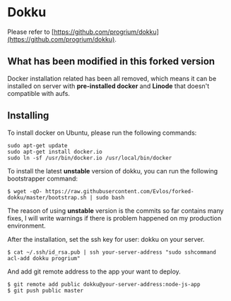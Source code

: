 # Dokku

Please refer to [https://github.com/progrium/dokku](https://github.com/progrium/dokku).

## What has been modified in this forked version

Docker installation related has been all removed, which means it can be installed on server with **pre-installed docker** and **Linode** that doesn't compatible with aufs.

## Installing

To install docker on Ubuntu, please run the following commands:

    sudo apt-get update
    sudo apt-get install docker.io
    sudo ln -sf /usr/bin/docker.io /usr/local/bin/docker

To install the latest **unstable** version of dokku, you can run the following bootstrapper command:

    $ wget -qO- https://raw.githubusercontent.com/Evlos/forked-dokku/master/bootstrap.sh | sudo bash

The reason of using **unstable** version is the commits so far contains many fixes, I will write warnings if there is problem happened on my production environment.

After the installation, set the ssh key for user: dokku on your server.

	$ cat ~/.ssh/id_rsa.pub | ssh your-server-address "sudo sshcommand acl-add dokku progrium"

And add git remote address to the app your want to deploy.

	$ git remote add public dokku@your-server-address:node-js-app
	$ git push public master
